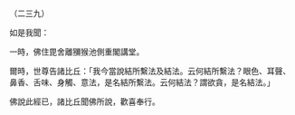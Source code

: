 （二三九）

如是我聞：

一時，佛住毘舍離獼猴池側重閣講堂。

爾時，世尊告諸比丘：「我今當說結所繫法及結法。云何結所繫法？眼色、耳聲、鼻香、舌味、身觸、意法，是名結所繫法。云何結法？謂欲貪，是名結法。」

佛說此經已，諸比丘聞佛所說，歡喜奉行。



